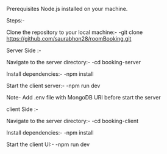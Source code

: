 Prerequisites Node.js installed on your machine.

Steps:-

Clone the repository to your local machine:- -git clone https://github.com/saurabhon28/roomBooking.git

Server Side :-

Navigate to the server directory:- -cd booking-server

Install dependencies:- -npm install

Start the client server:- -npm run dev

Note- Add .env file with MongoDB URI before start the server

client Side :-

Navigate to the server directory:- -cd booking-client

Install dependencies:- -npm install

Start the client UI:- -npm run dev